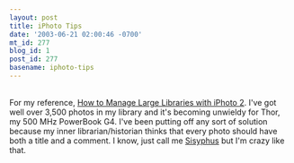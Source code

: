 ```yaml
---
layout: post
title: iPhoto Tips
date: '2003-06-21 02:00:46 -0700'
mt_id: 277
blog_id: 1
post_id: 277
basename: iphoto-tips
---
```

<br />For my reference, <a href="http://www.macdevcenter.com/pub/a/mac/2003/06/17/iphoto2.html">How to Manage Large Libraries with iPhoto 2</a>. I've got well over 3,500 photos in my library and it's becoming unwieldy for Thor, my 500 MHz PowerBook G4. I've been putting off any sort of solution because my inner librarian/historian thinks that every photo should have both a title and a comment. I know, just call me <a href="http://www-personal.umich.edu/~widmeyer/sisyphus.html">Sisyphus</a> but I'm crazy like that.<br /><br /><br />
